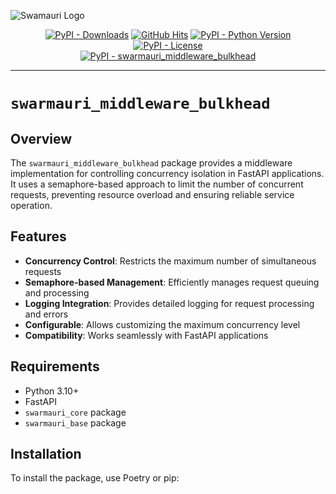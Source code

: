 ![Swamauri Logo](https://res.cloudinary.com/dbjmpekvl/image/upload/v1730099724/Swarmauri-logo-lockup-2048x757_hww01w.png)

<p align="center">
    <a href="https://pypi.org/project/swarmauri_middleware_bulkhead/">
        <img src="https://img.shields.io/pypi/dm/swarmauri_middleware_bulkhead" alt="PyPI - Downloads"/></a>
    <a href="https://github.com/swarmauri/swarmauri-sdk/pkgs/pkgs/swarmauri_middleware_bulkhead">
        <img src="https://hits.seeyoufarm.com/api/count/incr/badge.svg?url=https://github.com/swarmauri/swarmauri-sdk/pkgs/pkgs/swarmauri_middleware_bulkhead&count_bg=%2379C83D&title_bg=%23555555&icon=&icon_color=%23E7E7E7&title=hits&edge_flat=false" alt="GitHub Hits"/></a>
    <a href="https://pypi.org/project/swarmauri/swarmauri_middleware_bulkhead">
        <img src="https://img.shields.io/pypi/pyversions/swarmauri_middleware_bulkhead" alt="PyPI - Python Version"/></a>
    <a href="https://pypi.org/project/swarmauri/swarmauri_middleware_bulkhead">
        <img src="https://img.shields.io/pypi/l/swarmauri_middleware_bulkhead" alt="PyPI - License"/></a>
    <br />
    <a href="https://pypi.org/project/swarmauri/swarmauri_middleware_bulkhead">
        <img src="https://img.shields.io/pypi/v/swarmauri_middleware_bulkhead?label=swarmauri_middleware_bulkhead&color=green" alt="PyPI - swarmauri_middleware_bulkhead"/></a>
</p>

---

# `swarmauri_middleware_bulkhead`

## Overview

The `swarmauri_middleware_bulkhead` package provides a middleware implementation for controlling concurrency isolation in FastAPI applications. It uses a semaphore-based approach to limit the number of concurrent requests, preventing resource overload and ensuring reliable service operation.

## Features

- **Concurrency Control**: Restricts the maximum number of simultaneous requests
- **Semaphore-based Management**: Efficiently manages request queuing and processing
- **Logging Integration**: Provides detailed logging for request processing and errors
- **Configurable**: Allows customizing the maximum concurrency level
- **Compatibility**: Works seamlessly with FastAPI applications

## Requirements

- Python 3.10+
- FastAPI
- `swarmauri_core` package
- `swarmauri_base` package

## Installation

To install the package, use Poetry or pip: